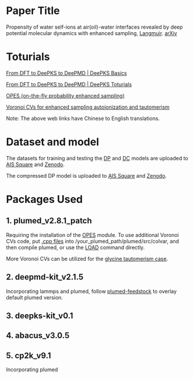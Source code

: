# Paper Title

Propensity of water self-ions at air(oil)-water interfaces revealed by deep potential molecular dynamics with enhanced sampling, [Langmuir](https://pubs.acs.org/doi/full/10.1021/acs.langmuir.4c05004). [arXiv](https://arxiv.org/abs/2404.07027)

# Toturials

[From DFT to DeePKS to DeePMD | DeePKS Basics](https://nb.bohrium.dp.tech/detail/8742877753)

[From DFT to DeePKS to DeePMD | DeePKS Toturials](https://nb.bohrium.dp.tech/detail/7144731675)

[OPES (on-the-fly probability enhanced sampling)](https://bohrium.dp.tech/notebooks/9874998164)

[Voronoi CVs for enhanced sampling autoionization and tautomerism](https://bohrium.dp.tech/notebooks/83327491785)

Note: The above web links have Chinese to English translations.

# Dataset and model

The datasets for training and testing the [DP](https://github.com/Zhang-pchao/OilWaterInterface/tree/main/DeePMD_Training/DP) and [DC](https://github.com/Zhang-pchao/OilWaterInterface/tree/main/DeePMD_Training/DC) models are uploaded to [AIS Square](https://www.aissquare.com/datasets/detail?pageType=datasets&id=299) and [Zenodo](https://zenodo.org/records/14780363).

The compressed DP model is uploaded to [AIS Square](https://www.aissquare.com/models/detail?pageType=models&id=298) and [Zenodo](https://zenodo.org/records/14780363).

# Packages Used

## 1. plumed_v2.8.1_patch
Requiring the installation of the [OPES](https://www.plumed.org/doc-v2.8/user-doc/html/_o_p_e_s.html) module. 
To use additional Voronoi CVs code, put [.cpp files](https://github.com/Zhang-pchao/OilWaterInterface/tree/main/Voronoi_CVs) into /your_plumed_path/plumed/src/colvar, and then compile plumed, or use the [LOAD](https://www.plumed.org/doc-v2.8/user-doc/html/_l_o_a_d.html) command directly.

More Voronoi CVs can be utilized for the [glycine tautomerism case](https://github.com/Zhang-pchao/GlycineTautomerism/tree/main).

## 2. deepmd-kit_v2.1.5
Incorporating lammps and plumed, follow [plumed-feedstock](https://github.com/Zhang-pchao/plumed-feedstock/tree/devel) to overlay default plumed version.

## 3. deepks-kit_v0.1

## 4. abacus_v3.0.5

## 5. cp2k_v9.1
Incorporating plumed
